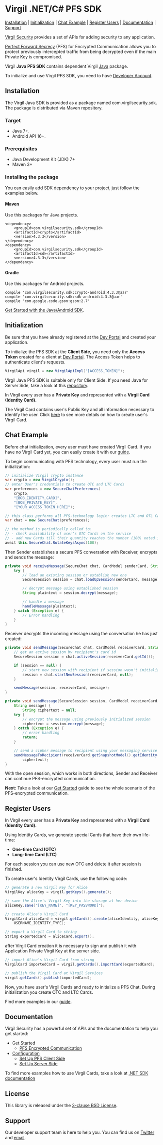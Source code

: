   # Virgil .NET/C# PFS SDK

[Installation](#installation) | [Initialization](#initialization) | [Chat Example](#chat-example) | [Register Users](#register-users) | [Documentation](#documentation) | [Support](#support)

[Virgil Security](https://virgilsecurity.com) provides a set of APIs for adding security to any application.

[Perfect Forward Secrecy](https://developer.virgilsecurity.com/docs/references/perfect-forward-secrecy) (PFS) for Encrypted Communication allows you to protect previously intercepted traffic from being decrypted even if the main Private Key is compromised.

Virgil __Java PFS SDK__ contains dependent Virgil [Java](https://github.com/VirgilSecurity/virgil-sdk-java-android/tree/v4) package.


To initialize and use Virgil PFS SDK, you need to have [Developer Account](https://developer.virgilsecurity.com/account/signin).

## Installation

The Virgil Java SDK is provided as a package named com.virgilsecurity.sdk. The package is distributed via Maven repository.

### Target

* Java 7+.
* Android API 16+.

### Prerequisites

* Java Development Kit (JDK) 7+
* Maven 3+

### Installing the package

You can easily add SDK dependency to your project, just follow the examples below.

#### Maven

Use this packages for Java projects.

```
<dependency>
    <groupId>com.virgilsecurity.sdk</groupId>
    <artifactId>crypto</artifactId>
    <version>4.3.3</version>
</dependency>
<dependency>
    <groupId>com.virgilsecurity.sdk</groupId>
    <artifactId>sdk</artifactId>
    <version>4.3.3</version>
</dependency>
```

#### Gradle

Use this packages for Android projects.

```
compile 'com.virgilsecurity.sdk:crypto-android:4.3.3@aar'
compile 'com.virgilsecurity.sdk:sdk-android:4.3.3@aar'
compile 'com.google.code.gson:gson:2.7'
```

[Get Started with the Java/Android SDK](https://github.com/VirgilSecurity/virgil-sdk-java-android/tree/v4/docs/get-started).


## Initialization

Be sure that you have already registered at the [Dev Portal](https://developer.virgilsecurity.com/account/signin) and created your application.

To initialize the PFS SDK at the __Client Side__, you need only the __Access Token__ created for a client at [Dev Portal](https://developer.virgilsecurity.com/account/signin).
The Access Token helps to authenticate client's requests.

```java
VirgilApi virgil = new VirgilApiImpl("[ACCESS_TOKEN]");
```

Virgil Java PFS SDK is suitable only for Client Side. If you need Java for Server Side, take a look at this [repository](https://github.com/VirgilSecurity/virgil-sdk-java-android/tree/v4).

In Virgil every user has a **Private Key** and represented with a **Virgil Card (Identity Card)**.

The Virgil Card contains user's Public Key and all information necessary to identify the user.
Click [here](#register-users) to see more details on how to create user's Virgil Card.



## Chat Example

Before chat initialization, every user must have created Virgil Card.
If you have no Virgil Card yet, you can easily create it with our [guide](#register-users).

To begin communicating with PFS technology, every user must run the initialization:

```cs
// initialize Virgil crypto instance
var crypto = new VirgilCrypto();
// enter User's credentials to create OTC and LTC Cards
var preferences = new SecureChatPreferences(
    crypto,
    "[BOB_IDENTITY_CARD]",
    "[BOB_PRIVATE_KEY]",
    "[YOUR_ACCESS_TOKEN_HERE]");

// this class performs all PFS-technology logic: creates LTC and OTL Cards, publishes them, etc.
var chat = new SecureChat(preferences);

// the method is periodically called to:
// - check availability of user's OTC Cards on the service
// - add new Cards till their quantity reaches the number (100) noted in current method
await this.SecureChat.RotateKeysAsync(100);
```

Then Sender establishes a secure PFS conversation with Receiver, encrypts and sends the message:

```java
private void receiveMessage(SecureChat chat, CardModel senderCard, String message) {
    try {
        // load an existing session or establish new one
        SecureSession session = chat.loadUpSession(senderCard, message);

        // decrypt message using established session
        String plaintext = session.decrypt(message);

        // handle a message
        handleMessage(plaintext);
    } catch (Exception e) {
        // Error handling
    }
}
```

Receiver decrypts the incoming message using the conversation he has just created:

```java
private void sendMessage(SecureChat chat, CardModel receiverCard, String message) {
    // get an active session by recipient's card id
    SecureSession session = chat.activeSession(receiverCard.getId());

    if (session == null) {
        // start new session with recipient if session wasn't initialized yet
        session = chat.startNewSession(receiverCard, null);
    }

    sendMessage(session, receiverCard, message);
}

private void sendMessage(SecureSession session, CardModel receiverCard,
    String message) {
        String ciphertext = null;
    try {
        // encrypt the message using previously initialized session
        ciphertext = session.encrypt(message);
    } catch (Exception e) {
        // error handling
        return;
    }

    // send a cipher message to recipient using your messaging service
    sendMessageToRecipient(receiverCard.getSnapshotModel().getIdentity(),
        ciphertext);
}
```

With the open session, which works in both directions, Sender and Receiver can continue PFS-encrypted communication.

__Next:__ Take a look at our [Get Started](/docs/get-started/pfs-encrypted-communication.md) guide to see the whole scenario of the PFS-encrypted communication.


## Register Users

In Virgil every user has a **Private Key** and represented with a **Virgil Card (Identity Card)**.

Using Identity Cards, we generate special Cards that have their own life-time:
* **One-time Card (OTC)**
* **Long-time Card (LTC)**

For each session you can use new OTC and delete it after session is finished.

To create user's Identity Virgil Cards, use the following code:

```cs
// generate a new Virgil Key for Alice
VirgilKey aliceKey = virgil.getKeys().generate();

// save the Alice's Virgil Key into the storage at her device
aliceKey.save("[KEY_NAME]", "[KEY_PASSWORD]");

// create Alice's Virgil Card
VirgilCard aliceCard = virgil.getCards().create(aliceIdentity, aliceKey,
    USERNAME_IDENTITY_TYPE);

// export a Virgil Card to string
String exportedCard = aliceCard.export();
```
after Virgil Card creation it is necessary to sign and publish it with Application Private Virgil Key at the server side.

```cs
// import Alice's Virgil Card from string
VirgilCard importedCard = virgil.getCards().importCard(exportedCard);

// publish the Virgil Card at Virgil Services
virgil.getCards().publish(importedCard);
```
Now, you have user's Virgil Cards and ready to initialize a PFS Chat. During initialization you create OTC and LTC Cards.

Find more examples in our [guide](/docs/get-started/pfs-encrypted-communication.md).

## Documentation

Virgil Security has a powerful set of APIs and the documentation to help you get started:

* Get Started
  * [PFS Encrypted Сommunication](/docs/get-started/pfs-encrypted-communication.md)
* [Configuration](/docs/guides/configuration)
  * [Set Up PFS Client Side](/docs/guides/configuration/client-pfs.md)
  * [Set Up Server Side](/docs/guides/configuration/server.md)

To find more examples how to use Virgil Cards, take a look at [.NET SDK documentation](https://github.com/VirgilSecurity/virgil-sdk-java-android/blob/v4/README.md)

## License

This library is released under the [3-clause BSD License](LICENSE.md).

## Support

Our developer support team is here to help you. You can find us on [Twitter](https://twitter.com/virgilsecurity) and [email][support].

[support]: mailto:support@virgilsecurity.com
